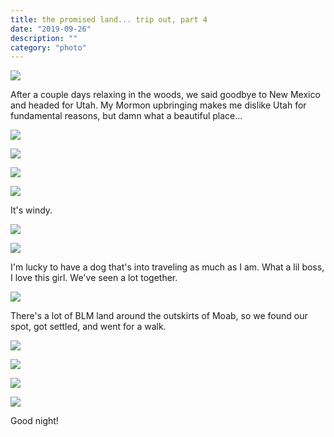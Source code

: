 ```yaml
---
title: the promised land... trip out, part 4
date: "2019-09-26"
description: ""
category: "photo"
---
```


![ ](https://media.scottosmith.net/img/blog/2019/2019-09-26/utahday1-1.jpg)

After a couple days relaxing in the woods, we said goodbye to New Mexico and headed for Utah. My Mormon upbringing makes me dislike Utah for fundamental reasons, but damn what a beautiful place...

![ ](https://media.scottosmith.net/img/blog/2019/2019-09-26/utahday1-2.jpg)

![ ](https://media.scottosmith.net/img/blog/2019/2019-09-26/utahday1-3.jpg)

![ ](https://media.scottosmith.net/img/blog/2019/2019-09-26/utahday1-4.jpg)

![ ](https://media.scottosmith.net/img/blog/2019/2019-09-26/utahday1-6.jpg)

It's windy.

![ ](https://media.scottosmith.net/img/blog/2019/2019-09-26/utahday1-5.jpg)

![ ](https://media.scottosmith.net/img/blog/2019/2019-09-26/utahday1-7.jpg)

I'm lucky to have a dog that's into traveling as much as I am. What a lil boss, I love this girl. We've seen a lot together.

![ ](https://media.scottosmith.net/img/blog/2019/2019-09-26/utahday1-8.jpg)

There's a lot of BLM land around the outskirts of Moab, so we found our spot, got settled, and went for a walk.

![ ](https://media.scottosmith.net/img/blog/2019/2019-09-26/utahday1-9.jpg)

![ ](https://media.scottosmith.net/img/blog/2019/2019-09-26/utahday1-10.jpg)

![ ](https://media.scottosmith.net/img/blog/2019/2019-09-26/utahday1-11.jpg)

![ ](https://media.scottosmith.net/img/blog/2019/2019-09-26/utahday1-12.jpg)

Good night!
